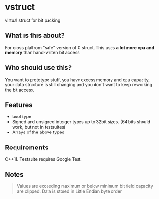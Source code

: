 # vstruct
virtual struct for bit packing

## What is this about?
For cross platfrom "safe" version of C struct. This uses **a lot more cpu and memory** than hand-writen bit access.

## Who should use this?
You want to prototype stuff, you have excess memory and cpu capacity, your data structure is still changing and you don't want to keep reworking the bit access. 

## Features
* bool type
* Signed and unsigned interger types up to 32bit sizes. (64 bits should work, but not in testsuites)
* Arrays of the above types

## Requirements
C++11.
Testsuite requires Google Test.

## Notes

> Values are exceeding maximum or below minimum bit field capacity are clipped.
> Data is stored in Little Endian byte order
